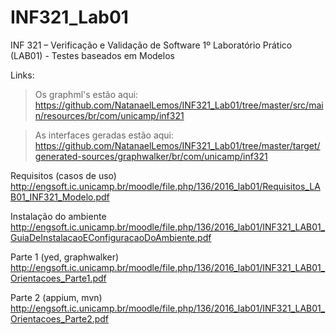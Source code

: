# INF321_Lab01
INF 321 – Verificação e Validação de Software 1º Laboratório Prático (LAB01) - Testes baseados em Modelos


Links:
>Os graphml's estão aqui:
>https://github.com/NatanaelLemos/INF321_Lab01/tree/master/src/main/resources/br/com/unicamp/inf321

>As interfaces geradas estão aqui:
>https://github.com/NatanaelLemos/INF321_Lab01/tree/master/target/generated-sources/graphwalker/br/com/unicamp/inf321


Requisitos (casos de uso)
http://engsoft.ic.unicamp.br/moodle/file.php/136/2016_lab01/Requisitos_LAB01_INF321_Modelo.pdf

Instalação do ambiente
http://engsoft.ic.unicamp.br/moodle/file.php/136/2016_lab01/INF321_LAB01_GuiaDeInstalacaoEConfiguracaoDoAmbiente.pdf

Parte 1 (yed, graphwalker)
http://engsoft.ic.unicamp.br/moodle/file.php/136/2016_lab01/INF321_LAB01_Orientacoes_Parte1.pdf

Parte 2 (appium, mvn)
http://engsoft.ic.unicamp.br/moodle/file.php/136/2016_lab01/INF321_LAB01_Orientacoes_Parte2.pdf
